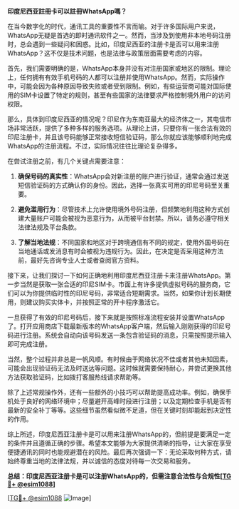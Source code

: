 **印度尼西亚註冊卡可以註冊WhatsApp嗎？**

在当今数字化的时代，通讯工具的重要性不言而喻。对于许多国际用户来说，WhatsApp无疑是首选的即时通讯软件之一。然而，当涉及到使用非本地号码注册时，总会遇到一些疑问和困惑。比如，印度尼西亚的注册卡是否可以用来注册WhatsApp？这不仅是技术问题，也是法律与政策层面需要考虑的内容。

首先，我们需要明确的是，WhatsApp本身并没有对注册国家或地区的限制。理论上，任何拥有有效手机号码的人都可以注册并使用WhatsApp。然而，实际操作中，可能会因为各种原因导致失败或者受到限制。例如，有些运营商可能对国际使用的SIM卡设置了特定的规则，甚至有些国家的法律要求严格控制境外用户的访问权限。

那么，具体到印度尼西亚的情况呢？印尼作为东南亚最大的经济体之一，其电信市场非常活跃，提供了多种多样的服务选项。从理论上讲，只要你有一张合法有效的印尼注册卡，并且该号码能够正常接收短信验证码，那么你就应该能够顺利地完成WhatsApp的注册流程。不过，实际情况往往比理论复杂得多。

在尝试注册之前，有几个关键点需要注意：

1. **确保号码的真实性**：WhatsApp会对新注册的账户进行验证，通常会通过发送短信验证码的方式确认你的身份。因此，选择一张真实可用的印尼号码至关重要。
   
2. **避免滥用行为**：尽管技术上允许使用境外号码注册，但频繁地利用这种方式创建大量账户可能会被视为恶意行为，从而被平台封禁。所以，请务必遵守相关法律法规及平台条款。

3. **了解当地法规**：不同国家和地区对于跨境通信有不同的规定，使用外国号码在当地通话或发消息有时会被视为违规行为。因此，在决定是否采用这种方法前，最好先咨询专业人士或者查阅官方资料。

接下来，让我们探讨一下如何正确地利用印度尼西亚注册卡来注册WhatsApp。第一步当然是获取一张合适的印尼SIM卡。市面上有许多提供虚拟号码的服务商，它们可以为你提供临时性的印尼号码，非常适合短期需求。当然，如果你计划长期使用，则建议购买实体卡，并按照正常的开卡程序激活它。

一旦获得了有效的印尼号码后，接下来就是按照标准流程安装并设置WhatsApp了。打开应用商店下载最新版本的WhatsApp客户端，然后输入刚刚获得的印尼号码进行注册。系统会自动向该号码发送一条包含验证码的消息，只需按照提示输入即可完成注册。

当然，整个过程并非总是一帆风顺。有时候由于网络状况不佳或者其他未知因素，可能会出现验证码无法及时送达等问题。这时候就需要保持耐心，并尝试更换其他方法获取验证码，比如拨打客服热线请求帮助等。

除了上述常规操作外，还有一些额外的小技巧可以帮助提高成功率。例如，确保手机处于良好的网络环境中；尽量避开高峰时段进行注册；以及定期检查手机是否有最新的安全补丁等等。这些细节虽然看似微不足道，但在关键时刻却能起到决定性的作用。

综上所述，印度尼西亚注册卡是可以用来注册WhatsApp的，但前提是要满足一定的条件并且遵循正确的步骤。希望本文能够为大家提供清晰的指导，让大家在享受便捷通讯的同时也能规避潜在的风险。最后再次强调一下：无论采取何种方式，请始终尊重当地的法律法规，并以诚信的态度对待每一次交易和服务。

**总结：印度尼西亚注册卡是可以注册WhatsApp的，但需注意合法性与合规性[[TG💪+ @esim1088](https://t.me/s/esim1088)]**

[[TG💪+ @esim1088](https://t.me/s/esim1088) ![Image](https://i.postimg.cc/4NQfJmqS/Snipaste-2025-05-13-00-14-12.png)]